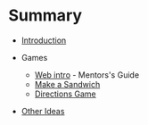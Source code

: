 # Summary

* [Introduction](README.md)
* Games
  * [Web intro](/web-intro/web-intro-guide.md) - Mentors's Guide
  * [Make a Sandwich](/sandwich/sandwich.md)
  * [Directions Game](/directions/directions.md)

* [Other Ideas](ideas.md)

